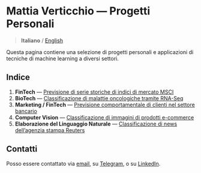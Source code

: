 # Mattia Verticchio — Progetti Personali
> **Italiano** / [English](https://github.com/MattiaVerticchio/PersonalProjects/blob/master/README_EN.md)

Questa pagina contiene una selezione di progetti personali e applicazioni di tecniche di machine learning a diversi settori.

## Indice
1. **FinTech** — [Previsione di serie storiche di indici di mercato MSCI](https://github.com/MattiaVerticchio/PersonalProjects/blob/master/MarketForecasting/TimeSeriesForecasting.ipynb)
1. **BioTech** — [Classificazione di malattie oncologiche tramite RNA-Seq](https://github.com/MattiaVerticchio/PersonalProjects/blob/master/CancerClassification/RNAseqCancerClassification.ipynb)
1. **Marketing / FinTech** — [Previsione comportamentale di clienti nel settore bancario](https://github.com/MattiaVerticchio/PersonalProjects/blob/master/TransactionPrediction/TransactionPrediction.ipynb)
1. **Computer Vision** — [Classificazione di immagini di prodotti e-commerce](https://github.com/MattiaVerticchio/PersonalProjects/blob/master/ProductClassification/ComputerVisionImageClassification.ipynb)
1. **Elaborazione del Linguaggio Naturale** — [Classificazione di news dell’agenzia stampa Reuters](https://github.com/MattiaVerticchio/PersonalProjects/blob/master/NewsClassification/ReutersNewsClassification.ipynb)

## Contatti
Posso essere contattato via [email](mailto:verticchio.mattia@gmail.com), su [Telegram](https://t.me/MattiaVerticchio), o su [LinkedIn](https://www.linkedin.com/in/MattiaVerticchio/).
